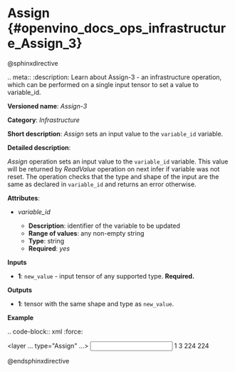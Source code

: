 # Assign {#openvino_docs_ops_infrastructure_Assign_3}

@sphinxdirective

.. meta::
  :description: Learn about Assign-3 - an infrastructure operation, which 
                can be performed on a single input tensor to set a value to variable_id.

**Versioned name**: *Assign-3*

**Category**: *Infrastructure*

**Short description**: *Assign* sets an input value to the ``variable_id`` variable.

**Detailed description**:

*Assign* operation sets an input value to the ``variable_id`` variable. This value will be returned by *ReadValue* operation on next infer if variable was not reset.
The operation checks that the type and shape of the input are the same as
declared in ``variable_id`` and returns an error otherwise.

**Attributes**:

* *variable_id*

  * **Description**: identifier of the variable to be updated
  * **Range of values**: any non-empty string
  * **Type**: string
  * **Required**: *yes*

**Inputs**

* **1**: ``new_value`` - input tensor of any supported type. **Required.**

**Outputs**

* **1**: tensor with the same shape and type as ``new_value``.

**Example**

.. code-block:: xml
   :force:
   
   <layer ... type="Assign" ...>
       <data variable_id="lstm_state_1"/>
       <input>
           <port id="0">
               <dim>1</dim>
               <dim>3</dim>
               <dim>224</dim>
               <dim>224</dim>
           </port>
       </input>
   </layer>

@endsphinxdirective

